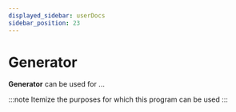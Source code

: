 ```yaml
---
displayed_sidebar: userDocs
sidebar_position: 23
---
```


# Generator

**Generator** can be used for ...

:::note
Itemize the purposes for which this program can be used
:::
